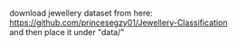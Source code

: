 download jewellery dataset from here:
https://github.com/princesegzy01/Jewellery-Classification  
and then place it under "data/" 
